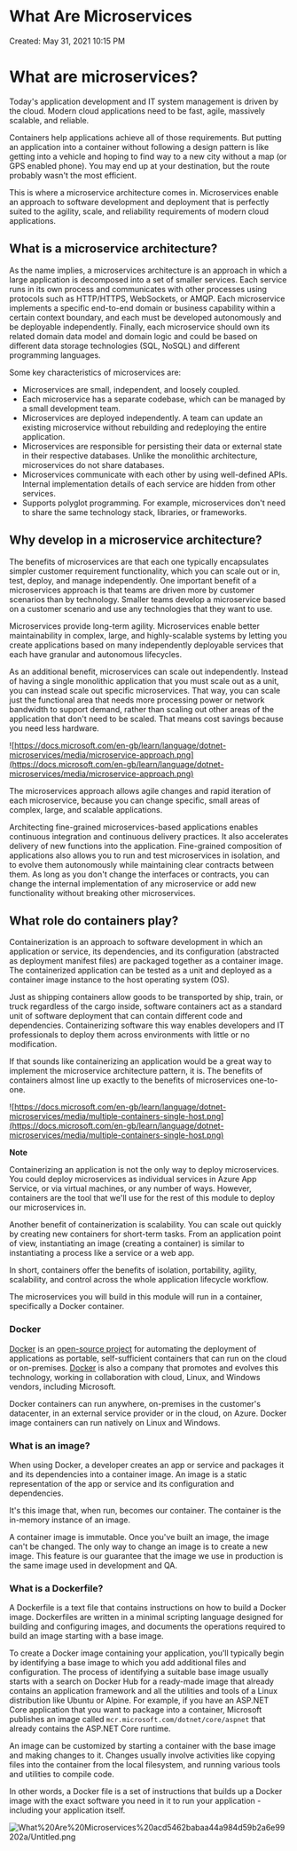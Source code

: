 # What Are Microservices

Created: May 31, 2021 10:15 PM

# **What are microservices?**

Today's application development and IT system management is driven by the cloud. Modern cloud applications need to be fast, agile, massively scalable, and reliable.

Containers help applications achieve all of those requirements. But putting an application into a container without following a design pattern is like getting into a vehicle and hoping to find way to a new city without a map (or GPS enabled phone). You may end up at your destination, but the route probably wasn't the most efficient.

This is where a microservice architecture comes in. Microservices enable an approach to software development and deployment that is perfectly suited to the agility, scale, and reliability requirements of modern cloud applications.

## **What is a microservice architecture?**

As the name implies, a microservices architecture is an approach in which a large application is decomposed into a set of smaller services. Each service runs in its own process and communicates with other processes using protocols such as HTTP/HTTPS, WebSockets, or AMQP. Each microservice implements a specific end-to-end domain or business capability within a certain context boundary, and each must be developed autonomously and be deployable independently. Finally, each microservice should own its related domain data model and domain logic and could be based on different data storage technologies (SQL, NoSQL) and different programming languages.

Some key characteristics of microservices are:

- Microservices are small, independent, and loosely coupled.
- Each microservice has a separate codebase, which can be managed by a small development team.
- Microservices are deployed independently. A team can update an existing microservice without rebuilding and redeploying the entire application.
- Microservices are responsible for persisting their data or external state in their respective databases. Unlike the monolithic architecture, microservices do not share databases.
- Microservices communicate with each other by using well-defined APIs. Internal implementation details of each service are hidden from other services.
- Supports polyglot programming. For example, microservices don't need to share the same technology stack, libraries, or frameworks.

## **Why develop in a microservice architecture?**

The benefits of microservices are that each one typically encapsulates simpler customer requirement functionality, which you can scale out or in, test, deploy, and manage independently. One important benefit of a microservices approach is that teams are driven more by customer scenarios than by technology. Smaller teams develop a microservice based on a customer scenario and use any technologies that they want to use.

Microservices provide long-term agility. Microservices enable better maintainability in complex, large, and highly-scalable systems by letting you create applications based on many independently deployable services that each have granular and autonomous lifecycles.

As an additional benefit, microservices can scale out independently. Instead of having a single monolithic application that you must scale out as a unit, you can instead scale out specific microservices. That way, you can scale just the functional area that needs more processing power or network bandwidth to support demand, rather than scaling out other areas of the application that don't need to be scaled. That means cost savings because you need less hardware.

![https://docs.microsoft.com/en-gb/learn/language/dotnet-microservices/media/microservice-approach.png](https://docs.microsoft.com/en-gb/learn/language/dotnet-microservices/media/microservice-approach.png)

The microservices approach allows agile changes and rapid iteration of each microservice, because you can change specific, small areas of complex, large, and scalable applications.

Architecting fine-grained microservices-based applications enables continuous integration and continuous delivery practices. It also accelerates delivery of new functions into the application. Fine-grained composition of applications also allows you to run and test microservices in isolation, and to evolve them autonomously while maintaining clear contracts between them. As long as you don't change the interfaces or contracts, you can change the internal implementation of any microservice or add new functionality without breaking other microservices.

## **What role do containers play?**

Containerization is an approach to software development in which an application or service, its dependencies, and its configuration (abstracted as deployment manifest files) are packaged together as a container image. The containerized application can be tested as a unit and deployed as a container image instance to the host operating system (OS).

Just as shipping containers allow goods to be transported by ship, train, or truck regardless of the cargo inside, software containers act as a standard unit of software deployment that can contain different code and dependencies. Containerizing software this way enables developers and IT professionals to deploy them across environments with little or no modification.

If that sounds like containerizing an application would be a great way to implement the microservice architecture pattern, it is. The benefits of containers almost line up exactly to the benefits of microservices one-to-one.

![https://docs.microsoft.com/en-gb/learn/language/dotnet-microservices/media/multiple-containers-single-host.png](https://docs.microsoft.com/en-gb/learn/language/dotnet-microservices/media/multiple-containers-single-host.png)

**Note**

Containerizing an application is not the only way to deploy microservices. You could deploy microservices as individual services in Azure App Service, or via virtual machines, or any number of ways. However, containers are the tool that we'll use for the rest of this module to deploy our microservices in.

Another benefit of containerization is scalability. You can scale out quickly by creating new containers for short-term tasks. From an application point of view, instantiating an image (creating a container) is similar to instantiating a process like a service or a web app.

In short, containers offer the benefits of isolation, portability, agility, scalability, and control across the whole application lifecycle workflow.

The microservices you will build in this module will run in a container, specifically a Docker container.

### **Docker**

[Docker](https://www.docker.com/) is an [open-source project](https://github.com/docker/docker) for automating the deployment of applications as portable, self-sufficient containers that can run on the cloud or on-premises. [Docker](https://www.docker.com/) is also a company that promotes and evolves this technology, working in collaboration with cloud, Linux, and Windows vendors, including Microsoft.

Docker containers can run anywhere, on-premises in the customer's datacenter, in an external service provider or in the cloud, on Azure. Docker image containers can run natively on Linux and Windows.

### **What is an image?**

When using Docker, a developer creates an app or service and packages it and its dependencies into a container image. An image is a static representation of the app or service and its configuration and dependencies.

It's this image that, when run, becomes our container. The container is the in-memory instance of an image.

A container image is immutable. Once you've built an image, the image can't be changed. The only way to change an image is to create a new image. This feature is our guarantee that the image we use in production is the same image used in development and QA.

### **What is a Dockerfile?**

A Dockerfile is a text file that contains instructions on how to build a Docker image. Dockerfiles are written in a minimal scripting language designed for building and configuring images, and documents the operations required to build an image starting with a base image.

To create a Docker image containing your application, you'll typically begin by identifying a base image to which you add additional files and configuration. The process of identifying a suitable base image usually starts with a search on Docker Hub for a ready-made image that already contains an application framework and all the utilities and tools of a Linux distribution like Ubuntu or Alpine. For example, if you have an ASP.NET Core application that you want to package into a container, Microsoft publishes an image called `mcr.microsoft.com/dotnet/core/aspnet` that already contains the ASP.NET Core runtime.

An image can be customized by starting a container with the base image and making changes to it. Changes usually involve activities like copying files into the container from the local filesystem, and running various tools and utilities to compile code.

In other words, a Docker file is a set of instructions that builds up a Docker image with the exact software you need in it to run your application - including your application itself.

![What%20Are%20Microservices%20acd5462babaa44a984d59b2a6e99202a/Untitled.png](Personal/Project%20Management/Microservices/What%20Are%20Microservices%20acd5462babaa44a984d59b2a6e99202a/Untitled.png)